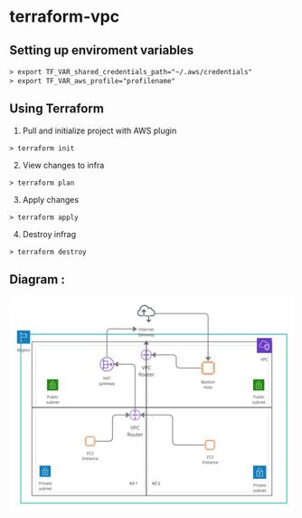 # terraform-vpc


## Setting up enviroment variables
```
> export TF_VAR_shared_credentials_path="~/.aws/credentials"
> export TF_VAR_aws_profile="profilename"
```

## Using Terraform 

1. Pull and initialize project with AWS plugin
```
> terraform init
```
2. View changes to infra
```
> terraform plan
```
3. Apply changes
```
> terraform apply
```
4. Destroy infrag
```
> terraform destroy
```


## Diagram :
![VPC](https://github.com/vibhasfl/terraform-vpc/blob/main/VPC.jpg)


